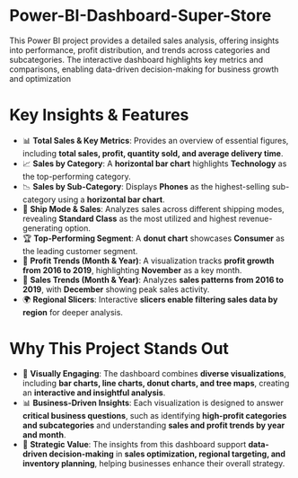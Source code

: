# Power-BI-Dashboard-Super-Store
This Power BI project provides a detailed sales analysis, offering insights into performance, profit distribution, and trends across categories and subcategories. The interactive dashboard highlights key metrics and comparisons, enabling data-driven decision-making for business growth and optimization


# Key Insights & Features  

- 📊 **Total Sales & Key Metrics**: Provides an overview of essential figures, including **total sales, profit, quantity sold, and average delivery time**.  
- 📈 **Sales by Category**: A **horizontal bar chart** highlights **Technology** as the top-performing category.  
- 📉 **Sales by Sub-Category**: Displays **Phones** as the highest-selling sub-category using a **horizontal bar chart**.  
- 🚚 **Ship Mode & Sales**: Analyzes sales across different shipping modes, revealing **Standard Class** as the most utilized and highest revenue-generating option.  
- 🏆 **Top-Performing Segment**: A **donut chart** showcases **Consumer** as the leading customer segment.  
- 📅 **Profit Trends (Month & Year)**: A visualization tracks **profit growth from 2016 to 2019**, highlighting **November** as a key month.  
- 📆 **Sales Trends (Month & Year)**: Analyzes **sales patterns from 2016 to 2019**, with **December** showing peak sales activity.  
- 🌍 **Regional Slicers**: Interactive **slicers enable filtering sales data by region** for deeper analysis.  



# Why This Project Stands Out  

- 🎨 **Visually Engaging**: The dashboard combines **diverse visualizations**, including **bar charts, line charts, donut charts, and tree maps**, creating an **interactive and insightful analysis**.  
- 📊 **Business-Driven Insights**: Each visualization is designed to answer **critical business questions**, such as identifying **high-profit categories and subcategories** and understanding **sales and profit trends by year and month**.  
- 🚀 **Strategic Value**: The insights from this dashboard support **data-driven decision-making** in **sales optimization, regional targeting, and inventory planning**, helping businesses enhance their overall strategy.  
